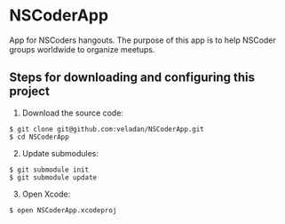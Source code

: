 NSCoderApp
==========

App for NSCoders hangouts. The purpose of this app is to help NSCoder groups worldwide to organize meetups.

## Steps for downloading and configuring this project

1. Download the source code:    
```
$ git clone git@github.com:veladan/NSCoderApp.git
$ cd NSCoderApp
```
2. Update submodules:    
```
$ git submodule init      
$ git submodule update    
```
3. Open Xcode:   
```
$ open NSCoderApp.xcodeproj
```
